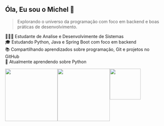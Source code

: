## Óla, Eu sou o Michel 👋  
> Explorando o universo da programação com foco em backend e boas práticas de desenvolvimento.

<!-- Me ;D -->
👨🏻‍💻 Estudante de Analise e Desenvolvimente de Sistemas<br/>
🎓 Estudando Python, Java e Spring Boot com foco em backend<br/>
📚 Compartilhando aprendizados sobre programação, Git e projetos no GitHub<br/>
🌱 Atualmente aprendendo sobre Python<br/>

<!-- GitHub stats -->
<div style="display: flex;">
  <img height="170em" src="https://github-readme-stats.vercel.app/api?username=Michelsantoscode&theme=dracula&hide_border=false&include_all_commits=true&show_icons=true&count_private=true&icon_color=777bd9&title_color=777bd9&bg_color=1a181a" />
  <img height="170em" src="https://github-readme-stats.vercel.app/api/top-langs/?username=Michelsantoscode&layout=compact&langs_count=5&icon_color=777bd9&title_color=777bd9&bg_color=1a181a&text_color=FFFF" />
  <img height="100px" src="https://i.imgur.com/FhMqZ30.gif">
</div>
